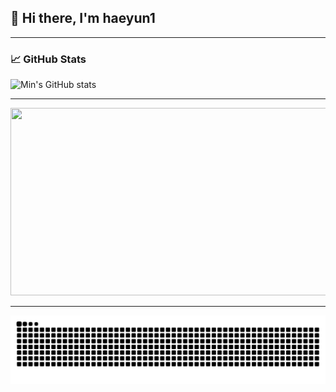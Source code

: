 ## 👋 Hi there, I'm haeyun1
   
-----

### 📈 GitHub Stats 

![Min's GitHub stats](https://github-readme-stats.vercel.app/api?username=haeyun1&show_icons=true&theme=radical)

-----

<a href="https://www.gitanimals.org/en_US?utm_medium=image&utm_source=haeyun1&utm_content=farm">
<img
  src="https://render.gitanimals.org/farms/haeyun1"
  width="600"
  height="300"
/>
</a>

-----

<img src="https://github.com/haeyun1/haeyun1/blob/output/github-contribution-grid-snake-dark.svg"/>
